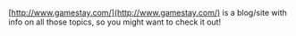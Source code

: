 [http://www.gamestay.com/](http://www.gamestay.com/) is a blog/site with info on all those topics, so you might want to check it out!